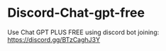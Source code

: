# Discord-Chat-gpt-free
Use Chat GPT PLUS FREE using discord bot joining: https://discord.gg/BTzCaghJ3Y







                                                          